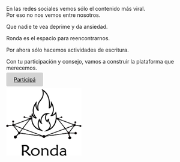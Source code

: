 En las redes sociales vemos sólo el contenido más viral.    
Por eso no nos vemos entre nosotros.

Que nadie te vea deprime y da ansiedad.

Ronda es el espacio para reencontrarnos. 

Por ahora sólo hacemos actividades de escritura. 

Con tu participación y consejo, vamos a construir la plataforma que merecemos.


[<span style="padding: 10px 20px; background-color: #D3D3D3; color: #0A0A0A; border: none; border-radius: 4px; cursor: pointer; transition: background-color 0.3s ease;">Participá</span>](actividad.md)

<img src="logo_medium.png" alt="Logo" width="200" height="181">

